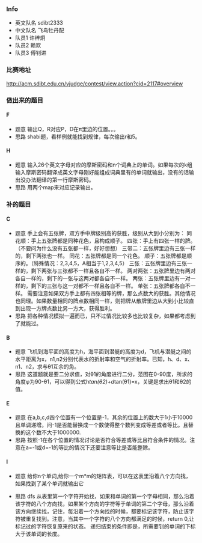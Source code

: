 ### Info
* 英文队名 sdibt2333
* 中文队名 飞鸟牡丹配
* 队员1 许梓炯
* 队员2 赖欢
* 队员3 傅钊进

### 比赛地址
http://acm.sdibt.edu.cn/vjudge/contest/view.action?cid=2117#overview

### 做出来的题目

#### F
* 题意
输出Q，R对应P，D在π里边的位置。。。
* 思路
shabi题，看样例就能找到规律，每次输出r和5。

#### H
* 题意
输入26个英文字母对应的摩斯密码和n个词典上的单词。如果每次的k组输入摩斯密码翻译成英文字母刚好能组成词典里有的单词就输出，没有的话输出没办法翻译的第一行摩斯密码。
* 思路
用两个map来对应记录输出。


### 补的题目

#### C
* 题意
手上会有五张牌，双方手中牌级别高的获胜，级别从大到小分别为：
同花顺：手上五张牌都是同种花色，且构成顺子。
四张：手上有四张一样的牌。（不要问为什么没有五张都一样，好好想想）
三带二：五张牌里边有三张一样的，剩下两张也一样。
同花：五张牌都是同一个花色。
顺子：五张牌都是顺序的。（特殊情况：2,3,4,5，A相当于1,2,3,4,5）
三张：五张牌里边有三张一样的，剩下两张与三张都不一样且各自不一样。
两对两张：五张牌里边有两对各自一样的，剩下的一张与这两对都各自不一样。
两张：五张牌里边有一对一样的，剩下的三张与这一对都不一样且各自不一样。
单张：五张牌都各自不一样。
需要注意如果双方手上都有四张相等的牌，那么点数大的获胜。其他情况也同理。如果数量相同的牌点数相同一样，则把牌从散牌里边从大到小比较直到出现一方牌点数比另一方大，获得胜利。
* 思路
把各种情况模拟一遍而已，只不过情况比较多也比较复杂，如果都考虑到了就能过。

#### B
* 题意
飞机到海平面的高度为h，海平面到潜艇的高度为d，飞机与潜艇之间的水平距离为x，n1,n2分别代表水的折射率和空气的折射率。已知，h、d、x、n1、n2，求与θ1互余的角。
* 思路
这道题就是要二分求值，对θ1的角度进行二分，范围在0-90度，所求的角度φ为90-θ1，可以得到公式h*tan(θ2)+d*tan(θ1)=x，关键是求出θ1和θ2的值。

#### E
* 题意
在a,b,c,d四个位置有一个位置是-1，其余的位置上的数大于1小于10000且单调递增。问-1是否能替换成一个数使得整个数列变成等差或者等比。且替换的这个数不大于1000000.
* 思路
按照-1在各个位置的情况讨论是否符合等差或等比且符合条件的情况。注意在a=-1或d=-1的等比的情况下还要注意等比是否能整除。

#### I
* 题意
给你n个单词,给你一个m*m的矩阵表，可以在这表里沿着八个方向找，如果找到了某个单词就输出它

* 思路
dfs
从表里第一个字符开始找，如果和单词的第一个字母相同，那么沿着该字符的八个方向找，如果某个方向的字符等于单词的第二个字母，那么沿着该方向继续找，记住，每沿着一个方向找的时候，都要标记该字符，防止该字符被重复找到。注意，当其中一个字符的八个方向都满足的时候，return 0,让标记过的字符恢复原来的状态。
递归结束的条件即是，所需要钊的单词的下标大于该单词的长度。


